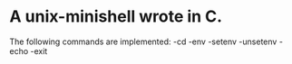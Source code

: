 # A unix-minishell wrote in C.

The following commands are implemented:
-cd
-env
-setenv
-unsetenv
-echo
-exit
